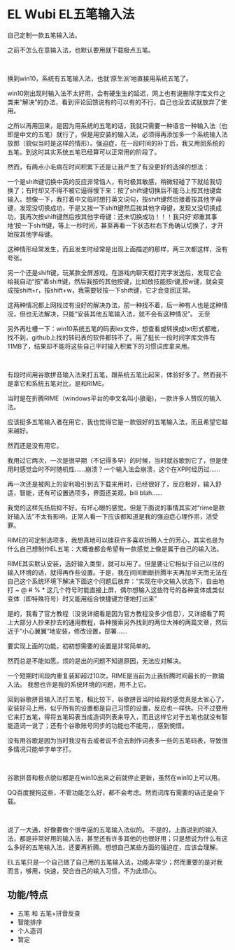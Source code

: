 # EL Wubi EL五笔输入法
自己定制一款五笔输入法。

之前不怎么在意输入法，也默认要用就下载极点五笔。

<br />

换到win10，系统有五笔输入法，也就‘原生派’地直接用系统五笔了。

win10刚出现时输入法不太好用，会有硬生生的延迟，网上也有说删除字库文件之类来“解决”的办法，看到评论回馈说有的可以有的不行，自己也没去试就放弃了使用。

之所以再用回来，是因为用系统的五笔的话，我就只需要一种语言一种输入法（也即是中文的五笔）就行了，但是用安装的输入法，必须得再添加多一个系统输入法放那（貌似当时是这样的情形）。强迫症，在一段时间的补丁后，我又用回系统的五笔。到这时其实系统五笔已经算可以正常用的阶段了。

然而，有两点小毛病在时间积累下还是让我产生了有没更好的选择的想法：

一个是shift键切换中英的反应非常恼人，有时极其敏感，稍微轻碰了下就给我切换了；有时却又不得不被它逼得慢下来：按了shift键切换后不能马上按其他键盘输入。想像一下，我打着中文临时想打英文词句，按shift键然后接着按其他字母键，发现没切换成功，于是又按一下shift键然后按其他字母键，发现又没切换成功，我再次按shift键然后按其他字母键：还未切换成功！！！我只好‘郑重其事地’按一下shift键，等上一秒时间，甚至再看一下状态栏右下角确认切换了，才开始按其他字母键。

这种情形经常发生，而且发生时经常是出现上面描述的那样，两三次都这样，没有夸张。

另一个还是shift键，玩某款全屏游戏，在游戏内聊天框打完字发送后，发现它会给我自动“按”着shift键，然后我按的其他按键，比如放技能按r键,按w键，就会变成按shift+r，按shift+w，我需要轻按一下shift键，它才会变回正常。

这两种情况都上网找过有没好的解决办法，前一种找不着，后一种有人也是这种情况，但也无法解决，只能“安装其他五笔输入法，就不会有这种情况”。 无奈

另外再吐槽一下：win10系统五笔的码表lex文件，想查看或转换成txt形式都难，找不到，github上找的转码表的软件都转不了。用了挺长一段时间字库文件有11MB了，结果却不能将这些自己平时输入积累下的习惯词库拿来用。

<br />

有段时间用谷歌拼音输入法来打五笔，跟系统五笔比起来，体验好多了。然而我不是拿它和系统五笔对比，是和RIME。

当时是在折腾RIME（windows平台的中文名叫小狼毫)，一款许多人赞叹的输入法。

应该挺多五笔输入者在用它，我也觉得它是一款很好的五笔输入法，而且希望它越来越好。

然而还是没有用它。

我用过它两次，一次是很早期（不记得多早）的时候，当时就谷歌到它了，但是使用时感觉会时不时随机性……崩溃？一个输入法会崩溃，这个在XP时经历过……

再一次还是被网上的安利吸引到去下载来用时，已经很好了，反应极好，输入舒适，智能，还有可设置选项多，界面还美观，bili blah……

我觉的这样先扬后抑不好，有坏心眼的感觉。但是下面说的事情其实对“rime是款好输入法”不太有影响，正常人看一下应该都知道是我的强迫症心理作祟，活受罪。

RIME的可定制选项多，我想真地可以掳获许多喜欢折腾人士的芳心，其实也是为什么自己想制作EL五笔：大概谁都会希望有一款感觉上像是属于自己的输入法。

RIME其实默认安装，选好输入类型，就可以用了。但是要让它相似于自己以往的输入环境的话，就得再作些设置。于是，我在间间断断折腾半天再加半天而无法在自己这个系统环境下解决下面这个问题后放弃：“实现在中文输入状态下，自由地打 ~ @ # % * 这几个符号时能直接上屏，偶尔想输入这些符号的各种变体或类似变体（即特殊符号）时又能用组合快捷键方便地打出来”

是的，我看了官方教程（没说详细看是因为官方教程没多少信息），又详细看了网上大部分人抄来抄去的通用教程，各种搜索另外找到的两位大神的两篇文章，然后近于“小心翼翼”地安装，修改设置，部署……

要实现上面的功能，初初想需要的设置是非常简单的。

然而总是不能如愿。烦的是出的问题不知道原因，无法应对解决。

一个短期时间段内重复装卸超过10次，RIME是当前为止我折腾时间最长的一款输入法。 我想也许是我的系统环境的问题，用不上它。

回到谷歌拼音输入法打五笔，相比较下，谷歌拼音当时给我的感觉真是太省心了，安装好马上用，似乎所有的设置都是自己习惯的设置，反应也一样快。只不过要用它来打五笔，得将五笔码表当成造词列表来导入，而且这样它对于五笔也就没有智能造词一说了；还有个谷歌账号同步的功能也不能用，，感到惋惜。

没有用谷歌是因为当时我没有去或者说不会去制作词表多一些的五笔码表，导致很多情况只能单字单字打。

<br />

谷歌拼音和极点貌似都是在win10出来之前就停止更新，虽然在win10上可以用。

QQ百度搜狗这些，不管功能怎么好，都不会考虑。然而词库有需要的话还是会下载。

<br />

说了一大通，好像要做个很牛逼的五笔输入法似的。 
不是的，上面说到的输入法，都是非常好用的输入法，甚至还有许多其他的也很好用；只是想说为什么有这么多好的五笔输入法，还要再折腾。想想自己某些方面的强迫症，应该会理解。

EL五笔只是一个自己做了自己用的五笔输入法，功能非常少；然而重要的是对我而言，够用，快速，契合自己的输入习惯，不为此烦心。

## 功能/特点
- 五笔 和 五笔+拼音反查
- 智能排序
- 个人造词
- 暂定

